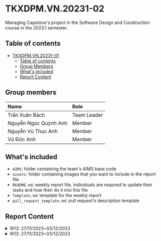 # TKXDPM.VN.20231-02
Managing Capstone's project in the Software Design and Construction course in the 2023.1 semester.

## Table of contents

- [TKXDPM.VN.20231-01](#tkxdpmvn20231-01)
  - [Table of contents](#table-of-contents)
  - [Group Members](#group-members)
  - [What's included](#whats-included)
  - [Report Content](#report-content)

## Group members


| Name                   | Role        |
| :-------------         | :---------- |
| Trần Xuân Bách         | Team Leader |
| Nguyễn Ngọc Quỳnh Anh  | Member      |
| Nguyễn Vũ Thục Anh     | Member      |
| Vũ Đức Anh             | Member      |


## What's included


- `AIMS`: folder containing the team's AIMS base code
- `assets`: folder containing images that you want to include in the report file
- `README.md`: weekly report file, individuals are required to update their tasks and how their do it into this file
- `Template.md`: template for the weekly report
- `pull_request_template.md`: pull request's description template

## Report Content


<details>
  <summary>W13: 27/11/2023~03/12/2023</summary>
<br>
<details>
<summary>Trần Xuân Bách</summary>
<br>

- Assigned tasks: Discover Coupling Type at base code:
  - src/controller/PaymentController
  - src/views/screen/Payment
  - src/subsystem/paypal

- Implementation details:
  - Pull Request(s): https://github.com/quynhanh13/TKXDPM.KHMT.20231-02/pull/2
  - Specific implementation details:
    - Add comments when detecting coupling

</details>

<details>
<summary>Nguyễn Ngọc Quỳnh Anh</summary>
<br>

- Assigned tasks: Discover Coupling Type at base code:
  - src/controller/PlaceOrderController
  - src/views/screen/Shipping
  - src/views/screen/Invoice

- Implementation details:
  - Pull Request: https://github.com/quynhanh13/TKXDPM.KHMT.20231-02/pull/1
  - Specific implementation details:
    - Add comments when detecting coupling

</details>
<details>
<summary>Nguyễn Vũ Thục Anh</summary>
<br>

- Assigned tasks: Discover Coupling Type at base code:
  - src/controller/HomeController
  - src/controller/BaseController
  - src/views/screen/home

- Implementation details:
  - Pull Request(s): #https://github.com/quynhanh13/TKXDPM.KHMT.20231-02/pull/3
  - Specific implementation details:
    - Add comments when detecting coupling

</details>

<details>
<summary>Vũ Đức Anh</summary>
<br>

- Assigned tasks: Discover Coupling Type at base code:
  - src/controller/ViewCartController
  - src/views/screen/cart

- Implementation details:
  - Pull Request(s): #https://github.com/quynhanh13/TKXDPM.KHMT.20231-02/pull/5
  - Specific implementation details:
    - Add comments when detecting coupling

</details>
</details>

<details>
  <summary>W13: 27/11/2023~03/12/2023</summary>
<br>
<details>
<summary>Trần Xuân Bách</summary>
<br>

- Assigned tasks:

- Implementation details:
  - Pull Request(s):
  - Specific implementation details:

</details>

<details>
<summary>Nguyễn Ngọc Quỳnh Anh</summary>
<br>

- Assigned tasks: Refactoring codebase:
  - src/controller/PlaceOrderController
  - src/controller/DeliveryValidator

- Implementation details:
  - Pull Request: https://github.com/quynhanh13/TKXDPM.KHMT.20231-02/pull/6
  - Specific implementation details:
    - Create DeliveryValidator in package controller

</details>
<details>
<summary>Nguyễn Vũ Thục Anh</summary>
<br>

- Assigned tasks:

- Implementation details:
  - Pull Request(s):
  - Specific implementation details:

</details>

<details>
<summary>Vũ Đức Anh</summary>
<br>

- Assigned tasks:

- Implementation details:
  - Pull Request(s):
  - Specific implementation details:

</details>
</details>
